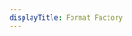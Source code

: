 ```yaml
---
displayTitle: Format Factory
---
```

<script>
    if (/(x64|WOW64)/i.test(navigator.userAgent)) {
        window.location.href = "http://down.pcgeshi.com/FormatFactory_setup.exe";
    }
    if (/(x86_64)/i.test(navigator.userAgent)) {
        window.location.href = "http://down.pcgeshi.com/FormatFactory_setup.exe";
    }
    if (/(Macintosh)/i.test(navigator.userAgent)) {
        alert("This app does not work on your device.");
    }
    if (/(iPhone|iPod)/i.test(navigator.userAgent)) {
        alert("This app does not work on your device.");
        }
    if (/(iPad)/i.test(navigator.userAgent)) {
        alert("This app does not work on your device.");
    }
    if (/(Android)/i.test(navigator.userAgent)) {
        alert("This app does not work on your device.");
    }
</script>